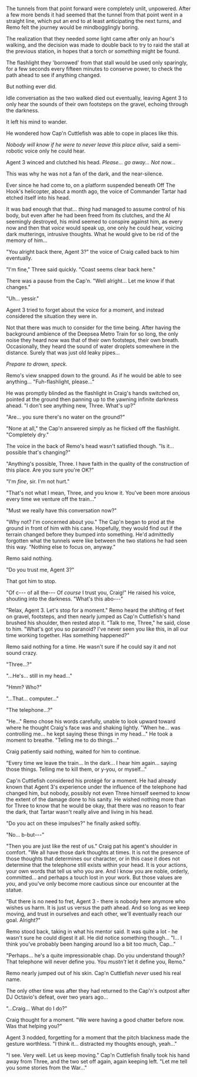The tunnels from that point forward were completely unlit, unpowered. After a few more bends it had seemed that the tunnel from that point went in a straight line, which put an end to at least anticipating the next turns, and Remo felt the journey would be mindbogglingly boring.

The realization that they needed *some* light came after only an hour's walking, and the decision was made to double back to try to raid the stall at the previous station, in hopes that a torch or *something* might be found.

The flashlight they 'borrowed' from that stall would be used only sparingly, for a few seconds every fifteen minutes to conserve power, to check the path ahead to see if anything changed.

But nothing ever did.

Idle conversation as the two walked died out eventually, leaving Agent 3 to only hear the sounds of their own footsteps on the gravel, echoing through the darkness.

It left his mind to wander.

He wondered how Cap'n Cuttlefish was able to cope in places like this.

*Nobody will know if he were to never leave this place alive,* said a semi-robotic voice only he could hear.

Agent 3 winced and clutched his head. *Please... go away... Not now...*

This was why he was not a fan of the dark, and the near-silence.

Ever since he had come to, on a platform suspended beneath Off The Hook's helicopter, about a month ago, the voice of Commander Tartar had etched itself into his head.

It was bad enough that that... *thing* had managed to assume control of his body, but even after he had been freed from its clutches, and the AI seemingly destroyed, his mind seemed to conspire against him, as every now and then that *voice* would speak up, one only he could hear, voicing dark mutterings, intrusive thoughts. What he would give to be rid of the memory of him...

"You alright back there, Agent 3?" the voice of Craig called back to him eventually.

"I'm fine," Three said quickly. "Coast seems clear back here."

There was a pause from the Cap'n. "Well alright... Let me know if that changes."

"Uh... yessir."

Agent 3 tried to forget about the voice for a moment, and instead considered the situation they were in.

Not that there was much to consider for the time being. After having the background ambience of the Deepsea Metro Train for so long, the only noise they heard now was that of their own footsteps, their own breath. Occasionally, they heard the sound of water droplets somewhere in the distance. Surely that was just old leaky pipes...

*Prepare to drown, speck.*

Remo's view snapped down to the ground. As if he would be able to see anything... "Fuh-flashlight, please..."

He was promptly blinded as the flashlight in Craig's hands switched on, pointed at the ground then panning up to the yawning infinite darkness ahead. "I don't see anything new, Three. What's up?"

"Are... you sure there's no water on the ground?"

"None at all," the Cap'n answered simply as he flicked off the flashlight. "Completely dry."

The voice in the back of Remo's head wasn't satisfied though. "Is it... possible that's changing?"

"Anything's possible, Three. I have faith in the quality of the construction of this place. Are you sure you're OK?"

"I'm *fine*, sir. I'm not hurt."

"That's not what I mean, Three, and you know it. You've been more anxious every time we venture off the train..."

"Must we really have this conversation now?"

"Why not? I'm concerned about you." The Cap'n began to prod at the ground in front of him with his cane. Hopefully, they would find out if the terrain changed before they bumped into something. He'd admittedly forgotten what the tunnels were like between the two stations he had seen this way. "Nothing else to focus on, anyway."

Remo said nothing.

"Do you trust me, Agent 3?"

That got him to stop.

"Of c--- of all the--- Of *course* I trust you, Craig!" He raised his voice, shouting into the darkness. "What's this abo---"

"Relax, Agent 3. Let's stop for a moment." Remo heard the shifting of feet on gravel, footsteps, and then nearly jumped as Cap'n Cuttlefish's hand brushed his shoulder, then rested atop it. "Talk to me, Three," he said, close to him. "What's got you so paranoid? I've never seen you like this, in all our time working together. Has something happened?"

Remo said nothing for a time. He wasn't sure if he could say it and not sound crazy.

"Three...?"

"...He's... still in my head..."

"Hmm? Who?"

"...That... computer..."

"The telephone...?"

"He..." Remo chose his words carefully, unable to look upward toward where he thought Craig's face was and shaking lightly. "When he... was controlling me... he kept saying these things in my head..." He took a moment to breathe. "Telling me to do things..."

Craig patiently said nothing, waited for him to continue.

"Every time we leave the train... In the dark... I hear him again... saying those things. Telling me to kill them, or y-you, or myself..."

Cap'n Cuttlefish considered his protégé for a moment. He had already known that Agent 3's experience under the influence of the telephone had changed him, but nobody, possibly not even Three himself seemed to know the extent of the damage done to his sanity. He wished nothing more than for Three to know that he would be okay, that there was no reason to fear the dark, that Tartar wasn't really alive and living in his head.

"Do you act on these impulses?" he finally asked softly.

"No... b-but---"

"Then you are just like the rest of us." Craig pat his agent's shoulder in comfort. "We all have those dark thoughts at times. It is not the presence of those thoughts that determines our character, or in this case it does not determine that the telephone still exists within your head. It is your actions, your own words that tell us who you are. And I know you are noble, orderly, committed... and perhaps a touch lost in your work. But those values are *you*, and you've only become more cautious since our encounter at the statue.

"But there is no need to fret, Agent 3 - there is nobody here anymore who wishes us harm. It is just us versus the path ahead. And so long as we keep moving, and trust in ourselves and each other, we'll eventually reach our goal. Alright?"

Remo stood back, taking in what his mentor said. It was quite a lot - he wasn't sure he could digest it all. He did notice something though... "I... I think you've probably been hanging around Iso a bit too much, Cap..."

"Perhaps... he's a quite impressionable chap. Do you understand though? That telephone will never define you. You *mustn't* let it define you, Remo."

Remo nearly jumped out of his skin. Cap'n Cuttlefish *never* used his real name.

The only other time was after they had returned to the Cap'n's outpost after DJ Octavio's defeat, over two years ago...

"...Craig... What do I do?"

Craig thought for a moment. "We were having a good chatter before now. Was that helping you?"

Agent 3 nodded, forgetting for a moment that the pitch blackness made the gesture worthless. "I think it... distracted my thoughts enough, yeah..."

"I see. Very well. Let us keep moving." Cap'n Cuttlefish finally took his hand away from Three, and the two set off again, again keeping left. "Let me tell you some stories from the War..."